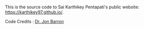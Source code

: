 This is the source code to Sai Karthikey Pentapati's public website: https://karthikey97.github.io/.


Code Credits : <a href="https://jonbarron.info/" target="_blank">Dr. Jon Barron </a>
